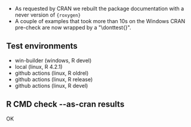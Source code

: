 * As requested by CRAN we rebuilt the package
  documentation with a never version of `{roxygen}`
* A couple of examples that took more than 10s on the
  Windows CRAN pre-check are now wrapped by a "\donttest{}".

## Test environments

* win-builder (windows, R devel)
* local (linux, R 4.2.1)
* github actions (linux, R oldrel)
* github actions (linux, R release)
* github actions (linux, R devel)

## R CMD check --as-cran results

OK
